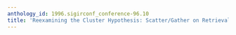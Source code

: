 ```yaml
---
anthology_id: 1996.sigirconf_conference-96.10
title: 'Reexamining the Cluster Hypothesis: Scatter/Gather on Retrieval Results'
---
```

